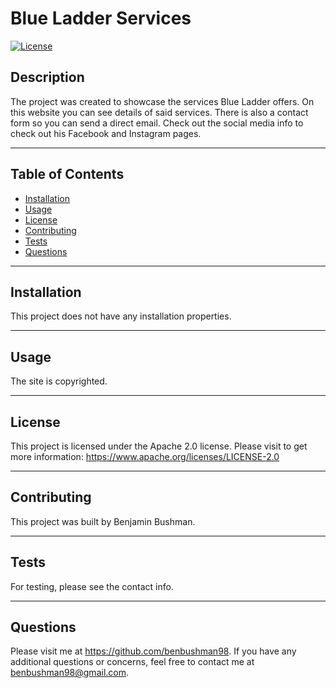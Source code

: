 # Blue Ladder Services

[![License](https://img.shields.io/badge/License-Apache_2.0-blue.svg)](https://opensource.org/licenses/Apache-2.0)

## Description
The project was created to showcase the services Blue Ladder offers. On this website you can see details of said services. There is also a contact form so you can send a direct email. Check out the social media info to check out his Facebook and Instagram pages.

---

## Table of Contents
- [Installation](#installation)
- [Usage](#usage)
- [License](#license)
- [Contributing](#contributing)
- [Tests](#test)
- [Questions](#questions)

---

## Installation
This project does not have any installation properties.

---

## Usage
The site is copyrighted.

---

## License
This project is licensed under the Apache 2.0 license.
Please visit to get more information: https://www.apache.org/licenses/LICENSE-2.0

---

## Contributing
This project was built by Benjamin Bushman.

---

## Tests
For testing, please see the contact info.

---

## Questions
Please visit me at https://github.com/benbushman98. 
If you have any additional questions or concerns, feel free to contact me at benbushman98@gmail.com.
